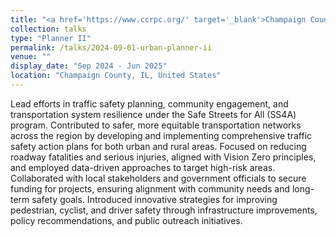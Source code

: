 ```yaml
---
title: "<a href='https://www.ccrpc.org/' target='_blank'>Champaign County Regional Planning Commission (CCRPC)</a>"
collection: talks
type: "Planner II"
permalink: /talks/2024-09-01-urban-planner-ii
venue: ""
display_date: "Sep 2024 - Jun 2025"
location: "Champaign County, IL, United States"
---
```


Lead efforts in traffic safety planning, community engagement, and transportation system resilience under the Safe Streets for All (SS4A) program. Contributed to safer, more equitable transportation networks across the region by developing and implementing comprehensive traffic safety action plans for both urban and rural areas. Focused on reducing roadway fatalities and serious injuries, aligned with Vision Zero principles, and employed data-driven approaches to target high-risk areas. Collaborated with local stakeholders and government officials to secure funding for projects, ensuring alignment with community needs and long-term safety goals. Introduced innovative strategies for improving pedestrian, cyclist, and driver safety through infrastructure improvements, policy recommendations, and public outreach initiatives. 
